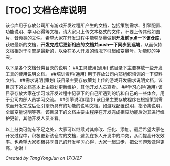 [TOC] 
文档仓库说明
===========
该仓库用于存放公司所有游戏开发过程所产生的文档，包括策划需求、引擎配置、功能说明、学习心得等文档。请大家只上传文本格式的文件，不要上传其他如图片，音频类的文件。希望大家在开发过程中能够尽量做到**开发前pull一下该仓库**，获取最新的文档，**开发完成后更新相应的文档并push一下同步到远端**，从而保持文档相对于引擎是最新的，以免在多人开发的情况下引起如变量号、功能ID的冲突。

以下是各个文档分类目录的说明：
##工具使用(通用)
该目录下主要存放一些开发工具的使用说明文档。
##培训资料(通用)
用于存放公司内部组织培训的一下资料文档。
##需求说明(策划)
该目录主要存放策划上传的游戏开发需求说明文档。该目录下的文档基本上由策划更新维护，其他开发人员查看。
##学习心得(通用)
该目录存放大家在学习或开发过程中记录下的自己所遇到的坑和自己的一些体会，用于公司内部人员学习交流。
##引擎说明(程序)
该目录主要存放程序在根据策划需求而开发完成后让引擎所具有的功能的说明文档。如游戏配置说明，指令集说明，全局变量说明等等。该目录下的文档主要由程序在开发完成相应功能后对其进行维护更新，其他开发人员查看。

以上分类可能有不足之处，大家可以继续对其修改、细化、添加。最后希望大家在开发过程中，积极更新该仓库的文档，避免在多人开发中的冲突，从而提高开发效率。也希望大家积极共享自己的开发学习心得，大家一起进步，把公司游戏做得更高。谢谢！

*Created by TangYongJun on 17/3/27*




